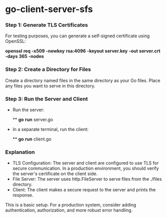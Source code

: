 # go-client-server-sfs


### Step 1: Generate TLS Certificates

For testing purposes, you can generate a self-signed certificate using OpenSSL:

**openssl** **req** **-x509** **-newkey** **rsa:4096** **-keyout** **server.key** **-out** **server.crt** **-days** **365** **-nodes**

### Step 2: Create a Directory for Files

Create a directory named files in the same directory as your Go files. Place any files you want to serve in this directory.

### Step 3: Run the Server and Client

* Run the server:

  **   **go** **run** server.go
* In a separate terminal, run the client:

  **   **go** **run** client.go

### Explanation

* TLS Configuration: The server and client are configured to use TLS for secure communication. In a production environment, you should verify the server's certificate on the client side.
* File Server: The server uses http.FileServer to serve files from the ./files directory.
* Client: The client makes a secure request to the server and prints the response.

This is a basic setup. For a production system, consider adding authentication, authorization, and more robust error handling.
